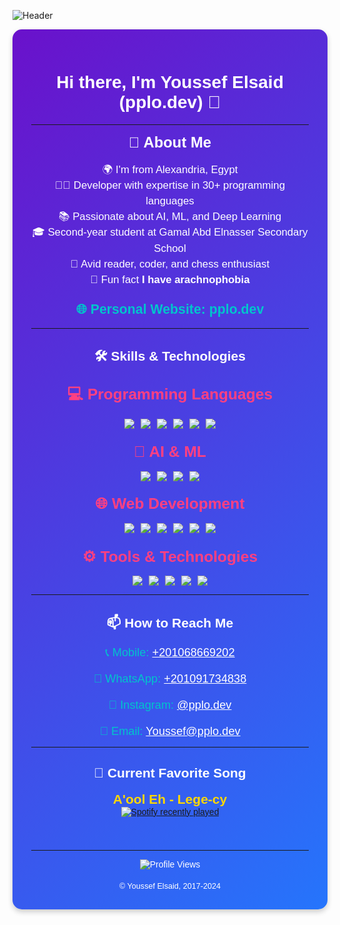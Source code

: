 ![Header](https://i.ibb.co/4Zy6Xv2/github-header-image.png)
<div align="center" style="background: linear-gradient(135deg, #6a11cb 0%, #2575fc 100%); padding: 30px; border-radius: 15px; box-shadow: 0 4px 8px rgba(0, 0, 0, 0.2); font-family: Arial, sans-serif; color: white;">

# Hi there, I'm Youssef Elsaid (pplo.dev) 👋

---

<div style="font-size: 1.7em; font-weight: bold; margin-bottom: 10px;">🚀 About Me</div>
<p style="font-size: 1.2em; max-width: 600px; line-height: 1.5;">
🌍 I'm from Alexandria, Egypt<br>
🧑‍💻 Developer with expertise in 30+ programming languages<br>
📚 Passionate about AI, ML, and Deep Learning<br>
🎓 Second-year student at Gamal Abd Elnasser Secondary School<br>
🧠 Avid reader, coder, and chess enthusiast<br>
🎲 Fun fact <b>I have arachnophobia</b><br>
</p>

### <a href="https://pplo.dev" style="color: #00c4cc; font-size: 1.3em; text-decoration: none;">🌐 Personal Website: pplo.dev</a>

---

## 🛠 Skills & Technologies

### <div style="font-size: 1.5em; font-weight: bold; color: #ff4081;">💻 Programming Languages</div>
<div style="margin-top: 10px; display: flex; justify-content: center; flex-wrap: wrap; gap: 10px;">
  <img src="https://img.shields.io/badge/Python-3776AB?style=for-the-badge&logo=python&logoColor=white" />
  <img src="https://img.shields.io/badge/PHP-777BB4?style=for-the-badge&logo=php&logoColor=white" />
  <img src="https://img.shields.io/badge/Lua-2C2D72?style=for-the-badge&logo=lua&logoColor=white" />
  <img src="https://img.shields.io/badge/JavaScript-F7DF1E?style=for-the-badge&logo=javascript&logoColor=black" />
  <img src="https://img.shields.io/badge/Java-007396?style=for-the-badge&logo=java&logoColor=white" />
  <img src="https://img.shields.io/badge/C++-00599C?style=for-the-badge&logo=c%2B%2B&logoColor=white" />
</div>

### <div style="font-size: 1.5em; font-weight: bold; color: #ff4081;">🤖 AI & ML</div>
<div style="margin-top: 10px; display: flex; justify-content: center; flex-wrap: wrap; gap: 10px;">
  <img src="https://img.shields.io/badge/TensorFlow-FF6F00?style=for-the-badge&logo=tensorflow&logoColor=white" />
  <img src="https://img.shields.io/badge/Keras-D00000?style=for-the-badge&logo=keras&logoColor=white" />
  <img src="https://img.shields.io/badge/PyTorch-EE4C2C?style=for-the-badge&logo=pytorch&logoColor=white" />
  <img src="https://img.shields.io/badge/Scikit--Learn-F7931E?style=for-the-badge&logo=scikit-learn&logoColor=black" />
</div>

### <div style="font-size: 1.5em; font-weight: bold; color: #ff4081;">🌐 Web Development</div>
<div style="margin-top: 10px; display: flex; justify-content: center; flex-wrap: wrap; gap: 10px;">
  <img src="https://img.shields.io/badge/HTML5-E34F26?style=for-the-badge&logo=html5&logoColor=white" />
  <img src="https://img.shields.io/badge/CSS3-1572B6?style=for-the-badge&logo=css3&logoColor=white" />
  <img src="https://img.shields.io/badge/Flask-000000?style=for-the-badge&logo=flask&logoColor=white" />
  <img src="https://img.shields.io/badge/Django-092E20?style=for-the-badge&logo=django&logoColor=white" />
  <img src="https://img.shields.io/badge/Node.js-339933?style=for-the-badge&logo=node.js&logoColor=white" />
  <img src="https://img.shields.io/badge/React-61DAFB?style=for-the-badge&logo=react&logoColor=black" />
</div>

### <div style="font-size: 1.5em; font-weight: bold; color: #ff4081;">⚙️ Tools & Technologies</div>
<div style="margin-top: 10px; display: flex; justify-content: center; flex-wrap: wrap; gap: 10px;">
  <img src="https://img.shields.io/badge/Git-F05032?style=for-the-badge&logo=git&logoColor=white" />
  <img src="https://img.shields.io/badge/Docker-2496ED?style=for-the-badge&logo=docker&logoColor=white" />
  <img src="https://img.shields.io/badge/VS%20Code-007ACC?style=for-the-badge&logo=visual-studio-code&logoColor=white" />
  <img src="https://img.shields.io/badge/Jupyter-F37626?style=for-the-badge&logo=jupyter&logoColor=white" />
  <img src="https://img.shields.io/badge/Linux-FCC624?style=for-the-badge&logo=linux&logoColor=black" />
</div>

---

## 📫 How to Reach Me

<div align="center" style="color: #00c4cc; font-size: 1.3em;">
  📞 Mobile: <a href="tel:+201068669202" style="color: #fff;">+201068669202</a><br><br>
  📱 WhatsApp: <a href="https://wa.me/+201091734838" style="color: #fff;">+201091734838</a><br><br>
  📸 Instagram: <a href="https://instagram.com/pplo.dev" style="color: #fff;">@pplo.dev</a><br><br>
  📧 Email: <a href="mailto:Youssef@pplo.dev" style="color: #fff;">Youssef@pplo.dev</a>
</div>

---

## 🎵 Current Favorite Song
<div style="color: #ffd700; font-size: 1.5em;">
<b>A'ool Eh - Lege-cy</b>
</div>


<div align="center">
  <a href="https://open.spotify.com/user/31roz4bjzm3gccry5bmzk5egb2ey">
    <img src="https://spotify-recently-played-readme.vercel.app/api?user=31roz4bjzm3gccry5bmzk5egb2ey&count=3&unique=false" alt="Spotify recently played"  />
  </a>
</div>

###

<br clear="both">


---

![Profile Views](https://api.visitorbadge.io/api/visitors?path=pplo)

<div style="font-size: 0.9em; margin-top: 20px;">
© Youssef Elsaid, 2017-2024 
</div>

</div>
